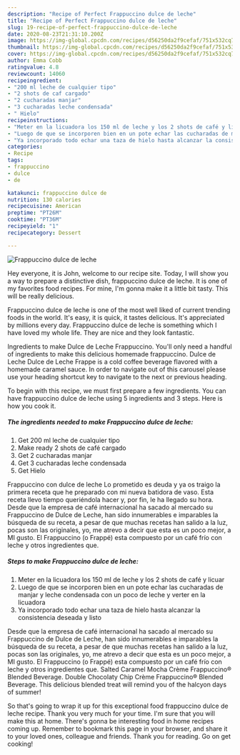 ```yaml
---
description: "Recipe of Perfect Frappuccino dulce de leche"
title: "Recipe of Perfect Frappuccino dulce de leche"
slug: 19-recipe-of-perfect-frappuccino-dulce-de-leche
date: 2020-08-23T21:31:10.200Z
image: https://img-global.cpcdn.com/recipes/d56250da2f9cefaf/751x532cq70/frappuccino-dulce-de-leche-foto-principal.jpg
thumbnail: https://img-global.cpcdn.com/recipes/d56250da2f9cefaf/751x532cq70/frappuccino-dulce-de-leche-foto-principal.jpg
cover: https://img-global.cpcdn.com/recipes/d56250da2f9cefaf/751x532cq70/frappuccino-dulce-de-leche-foto-principal.jpg
author: Emma Cobb
ratingvalue: 4.8
reviewcount: 14060
recipeingredient:
- "200 ml leche de cualquier tipo"
- "2 shots de caf cargado"
- "2 cucharadas manjar"
- "3 cucharadas leche condensada"
- " Hielo"
recipeinstructions:
- "Meter en la licuadora los 150 ml de leche y los 2 shots de café y licuar"
- "Luego de que se incorporen bien en un pote echar las cucharadas de manjar y leche condensada con un poco de leche y verter en la licuadora"
- "Ya incorporado todo echar una taza de hielo hasta alcanzar la consistencia deseada y listo"
categories:
- Recipe
tags:
- frappuccino
- dulce
- de

katakunci: frappuccino dulce de 
nutrition: 130 calories
recipecuisine: American
preptime: "PT26M"
cooktime: "PT36M"
recipeyield: "1"
recipecategory: Dessert

---
```



![Frappuccino dulce de leche](https://img-global.cpcdn.com/recipes/d56250da2f9cefaf/751x532cq70/frappuccino-dulce-de-leche-foto-principal.jpg)

Hey everyone, it is John, welcome to our recipe site. Today, I will show you a way to prepare a distinctive dish, frappuccino dulce de leche. It is one of my favorites food recipes. For mine, I'm gonna make it a little bit tasty. This will be really delicious.

Frappuccino dulce de leche is one of the most well liked of current trending foods in the world. It's easy, it is quick, it tastes delicious. It's appreciated by millions every day. Frappuccino dulce de leche is something which I have loved my whole life. They are nice and they look fantastic.

Ingredients to make Dulce de Leche Frappuccino. You&#39;ll only need a handful of ingredients to make this delicious homemade frappuccino. Dulce de Leche Dulce de Leche Frappe is a cold coffee beverage flavored with a homemade caramel sauce. In order to navigate out of this carousel please use your heading shortcut key to navigate to the next or previous heading.


To begin with this recipe, we must first prepare a few ingredients. You can have frappuccino dulce de leche using 5 ingredients and 3 steps. Here is how you cook it.

<!--inarticleads1-->

##### The ingredients needed to make Frappuccino dulce de leche:

1. Get 200 ml leche de cualquier tipo
1. Make ready 2 shots de café cargado
1. Get 2 cucharadas manjar
1. Get 3 cucharadas leche condensada
1. Get  Hielo


Frappuccino con dulce de leche Lo prometido es deuda y ya os traigo la primera receta que he preparado con mi nueva batidora de vaso. Esta receta llevo tiempo queriéndola hacer y, por fin, le ha llegado su hora. Desde que la empresa de café internacional ha sacado al mercado su Frappuccino de Dulce de Leche, han sido innumerables e imparables la búsqueda de su receta, a pesar de que muchas recetas han salido a la luz, pocas son las originales, yo, me atrevo a decir que esta es un poco mejor, a MI gusto. El Frappuccino (o Frappé) esta compuesto por un café frío con leche y otros ingredientes que. 

<!--inarticleads2-->

##### Steps to make Frappuccino dulce de leche:

1. Meter en la licuadora los 150 ml de leche y los 2 shots de café y licuar
1. Luego de que se incorporen bien en un pote echar las cucharadas de manjar y leche condensada con un poco de leche y verter en la licuadora
1. Ya incorporado todo echar una taza de hielo hasta alcanzar la consistencia deseada y listo


Desde que la empresa de café internacional ha sacado al mercado su Frappuccino de Dulce de Leche, han sido innumerables e imparables la búsqueda de su receta, a pesar de que muchas recetas han salido a la luz, pocas son las originales, yo, me atrevo a decir que esta es un poco mejor, a MI gusto. El Frappuccino (o Frappé) esta compuesto por un café frío con leche y otros ingredientes que. Salted Caramel Mocha Crème Frappuccino® Blended Beverage. Double Chocolaty Chip Crème Frappuccino® Blended Beverage. This delicious blended treat will remind you of the halcyon days of summer! 

So that's going to wrap it up for this exceptional food frappuccino dulce de leche recipe. Thank you very much for your time. I'm sure that you will make this at home. There's gonna be interesting food in home recipes coming up. Remember to bookmark this page in your browser, and share it to your loved ones, colleague and friends. Thank you for reading. Go on get cooking!
